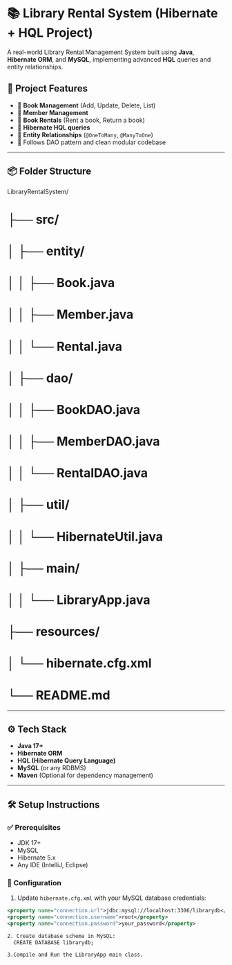 # 📚 Library Rental System (Hibernate + HQL Project)

A real-world Library Rental Management System built using **Java**, **Hibernate ORM**, and **MySQL**, implementing advanced **HQL** queries and entity relationships.

## 🚀 Project Features

- 📘 **Book Management** (Add, Update, Delete, List)
- 👤 **Member Management**
- 🔄 **Book Rentals** (Rent a book, Return a book)
- 🧠 **Hibernate HQL queries**
- 🔗 **Entity Relationships** (`@OneToMany`, `@ManyToOne`)
- 📁 Follows DAO pattern and clean modular codebase

---

## 📦 Folder Structure
LibraryRentalSystem/
# ├── src/
# │ ├── entity/
# │ │ ├── Book.java
# │ │ ├── Member.java
# │ │ └── Rental.java
# │ ├── dao/
# │ │ ├── BookDAO.java
# │ │ ├── MemberDAO.java
# │ │ └── RentalDAO.java
# │ ├── util/
# │ │ └── HibernateUtil.java
# │ ├── main/
# │ │ └── LibraryApp.java
# ├── resources/
# │ └── hibernate.cfg.xml
# └── README.md

---

## ⚙️ Tech Stack

- **Java 17+**
- **Hibernate ORM**
- **HQL (Hibernate Query Language)**
- **MySQL** (or any RDBMS)
- **Maven** (Optional for dependency management)

---

## 🛠 Setup Instructions

### ✅ Prerequisites
- JDK 17+
- MySQL
- Hibernate 5.x
- Any IDE (IntelliJ, Eclipse)

### 🔧 Configuration

1. Update `hibernate.cfg.xml` with your MySQL database credentials:
```xml
<property name="connection.url">jdbc:mysql://localhost:3306/librarydb</property>
<property name="connection.username">root</property>
<property name="connection.password">your_password</property>

2. Create database schema in MySQL:
  CREATE DATABASE librarydb;

3.Compile and Run the LibraryApp main class.




